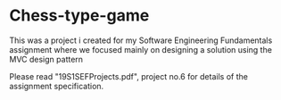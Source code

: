 # Chess-type-game

This was a project i created for my Software Engineering Fundamentals assignment where we focused mainly on designing a solution using the MVC design pattern

Please read "19S1SEFProjects.pdf", project no.6 for details of the assignment specification.
